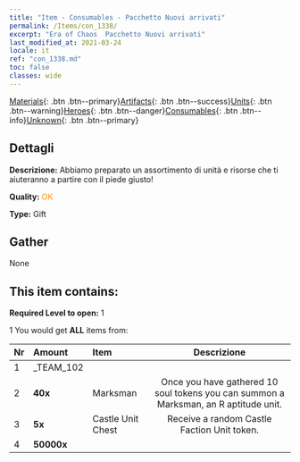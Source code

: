```yaml
---
title: "Item - Consumables - Pacchetto Nuovi arrivati"
permalink: /Items/con_1338/
excerpt: "Era of Chaos  Pacchetto Nuovi arrivati"
last_modified_at: 2021-03-24
locale: it
ref: "con_1338.md"
toc: false
classes: wide
---
```

 [Materials](/it/Items/){: .btn .btn--primary}[Artifacts](/it/Items/Artifacts/){: .btn .btn--success}[Units](/it/Items/Units/){: .btn .btn--warning}[Heroes](/it/Items/Heroes/){: .btn .btn--danger}[Consumables](/it/Items/Consumables/){: .btn .btn--info}[Unknown](/it/Items/Unknown/){: .btn .btn--primary}

## Dettagli
 **Descrizione:** Abbiamo preparato un assortimento di unità e risorse che ti aiuteranno a partire con il piede giusto!

 **Quality:** <span style="color: #FF8C00">OK</span>

 **Type:** Gift

## Gather

  None

## This item contains:

 **Required Level to open:** 1

 1 You would get **ALL** items  from:

  | Nr | Amount |     Item    | Descrizione |
  |:---|:-------|:------------|:-----------:|
  | 1 | _TEAM_102 | 
  | 2 |  **40x** | Marksman | Once you have gathered 10 soul tokens you can summon a Marksman, an R aptitude unit.  | 
  | 3 |  **5x** | Castle Unit Chest | Receive a random Castle Faction Unit token.  | 
  | 4 |  **50000x** | <i class="fas fa-coins"/> |  | 
